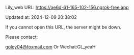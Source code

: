 Lily_web URL: https://ae6d-61-165-102-156.ngrok-free.app

Updated at: 2024-12-09 20:38:02

If you cannot open this URL, the server might be down.

Please contact: 

goley04@foxmail.com Or Wechat:GL_yeaH